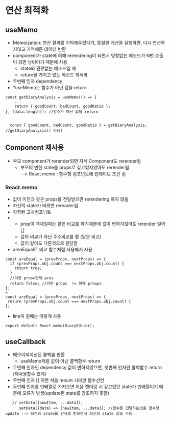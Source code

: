 # 연산 최적화

## useMemo

- Memoization: 연산 결과를 기억해두었다가, 동일한 계산을 실행하면, 다시 연산하지않고 기억해둔 데이터 반환
- component가 state에 의해 rerendering이 되면서 영향없는 메소드가 N번 호출이 되면 낭비이기 때문에 사용
  - state와 관련없는 메소드일 때
  - return을 가지고 있는 메소드 최적화
- 두번째 인자 dependency
- \*useMemo는 함수가 아닌 값을 return

```
const getDiaryAnalysis = useMemo(() => {
    ...
    return { goodCount, badCount, goodRatio };
}, [data.length]); //함수가 아닌 값을 return


  const { goodCount, badCount, goodRatio } = getDiaryAnalysis; //getDiaryAnalysis() 아님!

```

## Component 재사용

- 부모 component가 rerender되면 자식 Component도 rerender됨
  - 부모의 변한 state를 props로 갖고있지않아도 rerender됨  
    --> React.memo : 함수형 컴포넌트에 업데이트 조건 검

### React.memo

- 값이 이전과 같은 props를 전달받으면 rerendering 하지 않음
- 자신의 state가 바뀌면 rerender됨
- 강화된 고차컴포넌트
- - prop이 객체일때는 얕은 비교를 하기때문에 값이 변하지않아도 rerender 일어남
  * 값의 비교가 아닌 주소비교를 함 (얕은 비교)
  - 값이 같아도 다른것으로 판단함
- areaEqual로 비교 함수처럼 사용해서 사용

```
const areEqual = (prevProps, nextProps) => {
  if (prevProps.obj.count === nextProps.obj.count) {
    return true;
  }
  //이전 pros=현재 pros
  return false; //이전 props  != 현재 proops
};
=
const areEqual = (prevProps, nextProps) => {
 return (prevProps.obj.count === nextProps.obj.count) {
};
```

- line이 길때는 이렇게 사용

```
export default React.memo(DiaryEditor);
```

## useCallback

- 메모이제이션된 콜백을 반환
  - useMemo처럼 값이 아닌 콜백함수 return
- 두번째 인자인 dependency 값이 변하지않으면, 첫번째 인자인 콜백함수 return (재사용할수 있게)
- 두번째 인자 [] 이면 처음 mount 시에만 함수선언
- 두번쨰 인자를 빈배열로 가져오면 처음 렌더링 시 갖고있던 state가 빈배열이기 때문에 오류가 발생(update된 state를 참조하지 못함)

```
   // setData([newItem, ...data]);
      setData((data) => [newItem, ...data]); //함수를 전달하는것을 함수형 update --> 최신의 state를 인자로 받으면서 최신의 state 참조 가능
```
